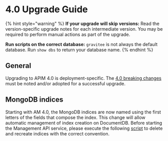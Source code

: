 # 4.0 Upgrade Guide

{% hint style="warning" %}
**If your upgrade will skip versions:** Read the version-specific upgrade notes for each intermediate version. You may be required to perform manual actions as part of the upgrade.

**Run scripts on the correct database:** `gravitee` is not always the default database. Run `show dbs` to return your database name.
{% endhint %}

## General

Upgrading to APIM 4.0 is deployment-specific. The [4.0 breaking changes](../../releases-and-changelog/changelogs/am-4.x.x-2023-07-26.md#breaking-changes) must be noted and/or adopted for a successful upgrade.

## MongoDB indices

Starting with AM 4.0, the MongoDB indices are now named using the first letters of the fields that compose the index. This change will allow automatic management of index creation on DocumentDB. Before starting the Management API service, please execute the following [script](https://raw.githubusercontent.com/gravitee-io/gravitee-access-management/master/gravitee-am-repository/gravitee-am-repository-mongodb/src/main/resources/scripts/create-index.js) to delete and recreate indices with the correct convention.


